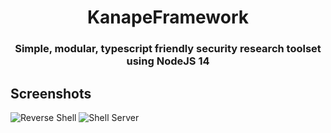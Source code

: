 <h1 align="center">KanapeFramework</h1>

<h3 align="center">Simple, modular, typescript friendly security research toolset using NodeJS 14</h3>

## Screenshots

![Reverse Shell](https://i.imgur.com/9fsM2Q2.png)
![Shell Server](https://i.imgur.com/KZLzCkp.png)
